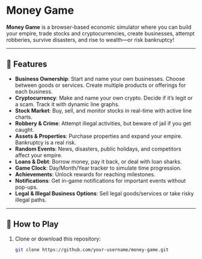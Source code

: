 # Money Game

**Money Game** is a browser-based economic simulator where you can build your empire, trade stocks and cryptocurrencies, create businesses, attempt robberies, survive disasters, and rise to wealth—or risk bankruptcy!

---

## 🌟 Features

- **Business Ownership**: Start and name your own businesses. Choose between goods or services. Create multiple products or offerings for each business.  
- **Cryptocurrency**: Make and name your own crypto. Decide if it’s legit or a scam. Track it with dynamic line graphs.  
- **Stock Market**: Buy, sell, and monitor stocks in real-time with active line charts.  
- **Robbery & Crime**: Attempt illegal activities, but beware of jail if you get caught.  
- **Assets & Properties**: Purchase properties and expand your empire. Bankruptcy is a real risk.  
- **Random Events**: News, disasters, public holidays, and competitors affect your empire.  
- **Loans & Debt**: Borrow money, pay it back, or deal with loan sharks.  
- **Game Clock**: Day/Month/Year tracker to simulate time progression.  
- **Achievements**: Unlock rewards for reaching milestones.  
- **Notifications**: Get in-game notifications for important events without pop-ups.  
- **Legal & Illegal Business Options**: Sell legal goods/services or take risky illegal paths.

---

## 🚀 How to Play

1. Clone or download this repository:  
   ```bash
   git clone https://github.com/your-username/money-game.git
